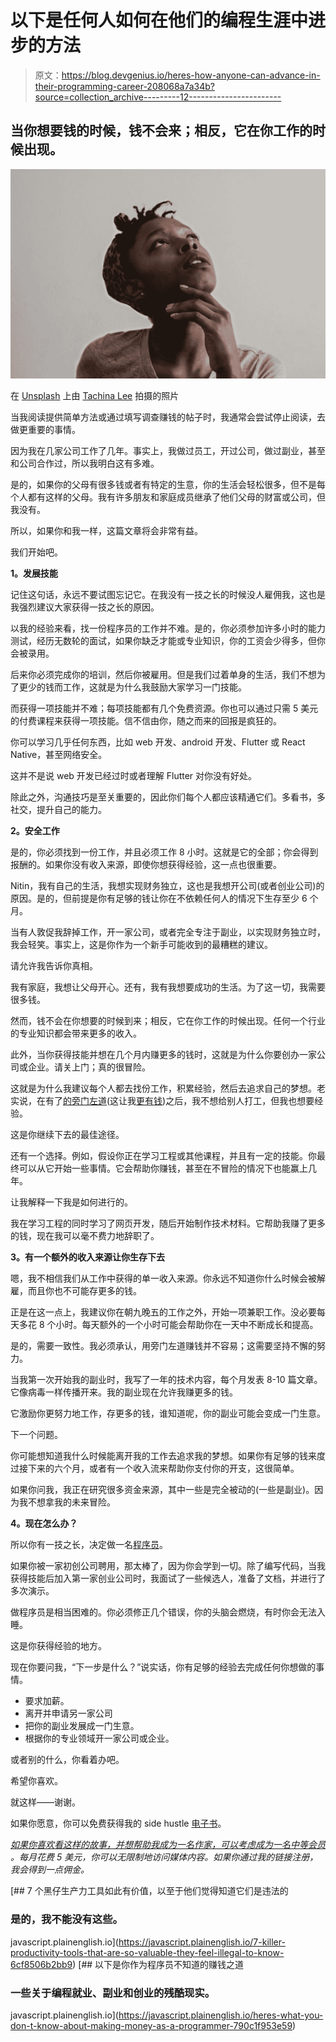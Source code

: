 # 以下是任何人如何在他们的编程生涯中进步的方法

> 原文：<https://blog.devgenius.io/heres-how-anyone-can-advance-in-their-programming-career-208068a7a34b?source=collection_archive---------12----------------------->

## 当你想要钱的时候，钱不会来；相反，它在你工作的时候出现。

![](img/9b7e404d8333d551bacecc128529a28b.png)

在 [Unsplash](https://unsplash.com?utm_source=medium&utm_medium=referral) 上由 [Tachina Lee](https://unsplash.com/@chne_?utm_source=medium&utm_medium=referral) 拍摄的照片

当我阅读提供简单方法或通过填写调查赚钱的帖子时，我通常会尝试停止阅读，去做更重要的事情。

因为我在几家公司工作了几年。事实上，我做过员工，开过公司，做过副业，甚至和公司合作过，所以我明白这有多难。

是的，如果你的父母有很多钱或者有特定的生意，你的生活会轻松很多，但不是每个人都有这样的父母。我有许多朋友和家庭成员继承了他们父母的财富或公司，但我没有。

所以，如果你和我一样，这篇文章将会非常有益。

我们开始吧。

**1。发展技能**

记住这句话，永远不要试图忘记它。在我没有一技之长的时候没人雇佣我，这也是我强烈建议大家获得一技之长的原因。

以我的经验来看，找一份程序员的工作并不难。是的，你必须参加许多小时的能力测试，经历无数轮的面试，如果你缺乏才能或专业知识，你的工资会少得多，但你会被录用。

后来你必须完成你的培训，然后你被雇用。但是我们过着单身的生活，我们不想为了更少的钱而工作，这就是为什么我鼓励大家学习一门技能。

而获得一项技能并不难；每项技能都有几个免费资源。你也可以通过只需 5 美元的付费课程来获得一项技能。信不信由你，随之而来的回报是疯狂的。

你可以学习几乎任何东西，比如 web 开发、android 开发、Flutter 或 React Native，甚至网络安全。

这并不是说 web 开发已经过时或者理解 Flutter 对你没有好处。

除此之外，沟通技巧是至关重要的，因此你们每个人都应该精通它们。多看书，多社交，提升自己的能力。

**2。安全工作**

是的，你必须找到一份工作，并且必须工作 8 小时。这就是它的全部；你会得到报酬的。如果你没有收入来源，即使你想获得经验，这一点也很重要。

Nitin，我有自己的生活，我想实现财务独立，这也是我想开公司(或者创业公司)的原因。是的，但前提是你有足够的钱让你在不依赖任何人的情况下生存至少 6 个月。

当有人敦促我辞掉工作，开一家公司，或者完全专注于副业，以实现财务独立时，我会轻笑。事实上，这是你作为一个新手可能收到的最糟糕的建议。

请允许我告诉你真相。

我有家庭，我想让父母开心。还有，我有我想要成功的生活。为了这一切，我需要很多钱。

然而，钱不会在你想要的时候到来；相反，它在你工作的时候出现。任何一个行业的专业知识都会带来更多的收入。

此外，当你获得技能并想在几个月内赚更多的钱时，这就是为什么你要创办一家公司或企业。请关上门；真的很冒险。

这就是为什么我建议每个人都去找份工作，积累经验，然后去追求自己的梦想。老实说，在有了[的旁门左道](https://medium.com/swlh/ive-made-3-000-through-my-programming-side-hustle-here-s-how-facad58120a5)(这让我[更有钱](https://javascript.plainenglish.io/as-a-wealthy-programmer-here-are-my-7-stupidly-simple-income-streams-1b5192006114))之后，我不想给别人打工，但我也想要经验。

这是你继续下去的最佳途径。

还有一个选择。例如，假设你正在学习工程或其他课程，并且有一定的技能。你最终可以从它开始一些事情。它会帮助你赚钱，甚至在不冒险的情况下也能赢上几年。

让我解释一下我是如何进行的。

我在学习工程的同时学习了网页开发，随后开始制作技术材料。它帮助我赚了更多的钱，现在我可以毫不费力地辞职了。

**3。有一个额外的收入来源让你生存下去**

嗯，我不相信我们从工作中获得的单一收入来源。你永远不知道你什么时候会被解雇，而且你也不可能存更多的钱。

正是在这一点上，我建议你在朝九晚五的工作之外，开始一项兼职工作。没必要每天多花 8 个小时。每天额外的一个小时可能会帮助你在一天中不断成长和提高。

是的，需要一致性。我必须承认，用旁门左道赚钱并不容易；这需要坚持不懈的努力。

当我第一次开始我的副业时，我写了一年的技术内容，每个月发表 8-10 篇文章。它像病毒一样传播开来。我的副业现在允许我赚更多的钱。

它激励你更努力地工作，存更多的钱，谁知道呢，你的副业可能会变成一门生意。

下一个问题。

你可能想知道我什么时候能离开我的工作去追求我的梦想。如果你有足够的钱来度过接下来的六个月，或者有一个收入流来帮助你支付你的开支，这很简单。

如果你问我，我正在研究很多资金来源，其中一些是完全被动的(一些是副业)。因为我不想拿我的未来冒险。

**4。现在怎么办？**

所以你有一技之长，决定做一名[程序员](https://javascript.plainenglish.io/the-unfair-advantage-of-being-a-programmer-76e84cb8d55c)。

如果你被一家初创公司聘用，那太棒了，因为你会学到一切。除了编写代码，当我获得技能后加入第一家创业公司时，我面试了一些候选人，准备了文档，并进行了多次演示。

做程序员是相当困难的。你必须修正几个错误，你的头脑会燃烧，有时你会无法入睡。

这是你获得经验的地方。

现在你要问我，“下一步是什么？”说实话，你有足够的经验去完成任何你想做的事情。

*   要求加薪。
*   离开并申请另一家公司
*   把你的副业发展成一门生意。
*   根据你的专业领域开一家公司或企业。

或者别的什么，你看着办吧。

希望你喜欢。

就这样——谢谢。

如果你愿意，你可以免费获得我的 side hustle [电子书](https://nitinfab.gumroad.com/l/programming-side-hustle-book)。

[*如果你喜欢看这样的故事，并想帮助我成为一名作家，可以考虑成为一名中等会员*](https://nitinfab.medium.com/membership) *。每月花费 5 美元，你可以无限制地访问媒体内容。如果你通过我的链接注册，我会得到一点佣金。*

[](https://javascript.plainenglish.io/7-killer-productivity-tools-that-are-so-valuable-they-feel-illegal-to-know-6cf8506b2bb9) [## 7 个黑仔生产力工具如此有价值，以至于他们觉得知道它们是违法的

### 是的，我不能没有这些。

javascript.plainenglish.io](https://javascript.plainenglish.io/7-killer-productivity-tools-that-are-so-valuable-they-feel-illegal-to-know-6cf8506b2bb9) [](https://javascript.plainenglish.io/heres-what-you-don-t-know-about-making-money-as-a-programmer-790c1f953e59) [## 以下是你作为程序员不知道的赚钱之道

### 一些关于编程就业、副业和创业的残酷现实。

javascript.plainenglish.io](https://javascript.plainenglish.io/heres-what-you-don-t-know-about-making-money-as-a-programmer-790c1f953e59)